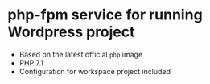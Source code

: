 # php-fpm service for running Wordpress project

- Based on the latest official `php` image
- PHP 7.1
- Configuration for workspace project included